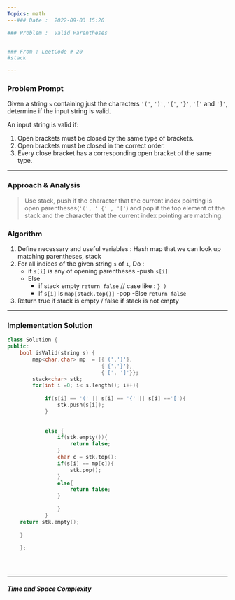 ```yaml
---
Topics: math
---### Date :  2022-09-03 15:20

### Problem :  Valid Parentheses


### From : LeetCode # 20
#stack

---
```

### Problem Prompt
Given a string `s` containing just the characters `'('`, `')'`, `'{'`, `'}'`, `'['` and `']'`, determine if the input string is valid.

An input string is valid if:

1.  Open brackets must be closed by the same type of brackets.
2.  Open brackets must be closed in the correct order.
3.  Every close bracket has a corresponding open bracket of the same type.


---
### Approach & Analysis
> Use stack, push if the character that the current index pointing is open parentheses(`'(', ' {' , '['`) and pop if the top element of the stack and the character that the current index pointing are matching. 

### Algorithm 
1.  Define necessary and useful variables : Hash map that we can look up matching parentheses, stack
2.  For all indices of the given string `s` of `i`, Do :
	- if `s[i]` is any of opening parentheses
		-push `s[i]`
	- Else
		- if stack empty `return false`  // case like : `} )`
		- if `s[i]` is `map[stack.top()]` 
			-pop
	    -Else  `return false`
3. Return true if stack is empty  / false if stack is not empty	    

---
### Implementation Solution
```cpp
class Solution {
public:
    bool isValid(string s) {
        map<char,char> mp  = {{'(',')'},
                              {'{','}'},
                              {'[', ']'}};
        stack<char> stk;
        for(int i =0; i< s.length(); i++){
             
            if(s[i] == '(' || s[i] == '{' || s[i] =='['){
                stk.push(s[i]);
            }
            
            
	        else {
                if(stk.empty()){
                    return false;
                } 
                char c = stk.top();
                if(s[i] == mp[c]){
                    stk.pop();
                }
                else{
                    return false;
                }
                    
                }
            }
    return stk.empty();
     
    }
        
    };





```


---
##### Time and Space Complexity


